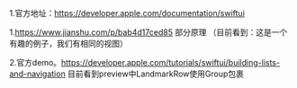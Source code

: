 1.官方地址：https://developer.apple.com/documentation/swiftui

1.https://www.jianshu.com/p/bab4d17ced85   部分原理
（目前看到：这是一个有趣的例子，我们有相同的视图）


2.官方demo。https://developer.apple.com/tutorials/swiftui/building-lists-and-navigation 目前看到preview中LandmarkRow使用Group包裹
